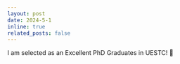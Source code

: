 ```yaml
---
layout: post
date: 2024-5-1
inline: true
related_posts: false
---
```


I am selected as an Excellent PhD Graduates in UESTC! :tada: